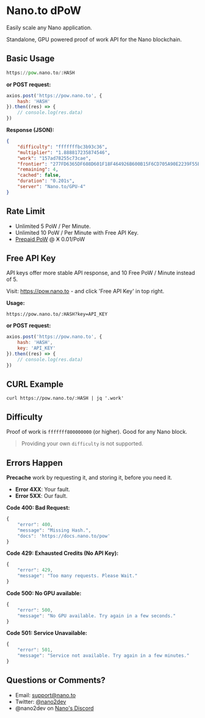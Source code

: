 # Nano.to dPoW

Easily scale any Nano application.

Standalone, GPU powered proof of work API for the Nano blockchain.

## Basic Usage

```python
https://pow.nano.to/:HASH
```

**or POST request:**

```javascript
axios.post('https://pow.nano.to', { 
    hash: 'HASH'
}).then((res) => {
    // console.log(res.data)
})
```

**Response (JSON):**
```json
{
    "difficulty": "fffffffbc3b93c36",
    "multiplier": "1.888817235874546",
    "work": "157ad78255c73cae",
    "frontier": "277FD6365DF608D601F18F464926B600B15F6CD705A90E2239F55E9F86E7B38F",
    "remaining": 4,
    "cached": false,
    "duration": "0.201s",
    "server": "Nano.to/GPU-4"
}
```

## Rate Limit

- Unlimited 5 PoW / Per Minute.
- Unlimited 10 PoW / Per Minute with Free API Key.
- [Prepaid PoW](https://pow.nano.to) @ Ӿ 0.01/PoW

## Free API Key

API keys offer more stable API response, and 10 Free PoW / Minute instead of 5. 

Visit: https://pow.nano.to - and click 'Free API Key' in top right. 

**Usage:**
```
https://pow.nano.to/:HASH?key=API_KEY
```

**or POST request:**
```javascript
axios.post('https://pow.nano.to', { 
    hash: 'HASH',
    key: 'API_KEY'
}).then((res) => {
    // console.log(res.data)
})
```

## CURL Example

```
curl https://pow.nano.to/:HASH | jq '.work'
```

## Difficulty

Proof of work is  ```fffffff800000000``` (or higher). Good for any Nano block.

> Providing your own ```difficulty``` is not supported. 

## Errors Happen

**Precache** work by requesting it, and storing it, before you need it.

- **Error 4XX**: Your fault.
- **Error 5XX**: Our fault.

**Code 400: Bad Request:**

```js
{ 
    "error": 400,  
    "message": "Missing Hash.",
    "docs": 'https://docs.nano.to/pow'
}
```

**Code 429: Exhausted Credits (No API Key):**

```js
{
    "error": 429,
    "message": "Too many requests. Please Wait."
}
```

**Code 500: No GPU available:**

```js
{
    "error": 500, 
    "message": "No GPU available. Try again in a few seconds."
}
```

**Code 501: Service Unavailable:**

```js
{
    "error": 501, 
    "message": "Service not available. Try again in a few minutes."
}
```

## Questions or Comments? 

- Email: support@nano.to
- Twitter: [@nano2dev](https://twitter.com/nano2dev)
- @nano2dev on [Nano's Discord](https://discord.com/invite/RNAE2R9) 
